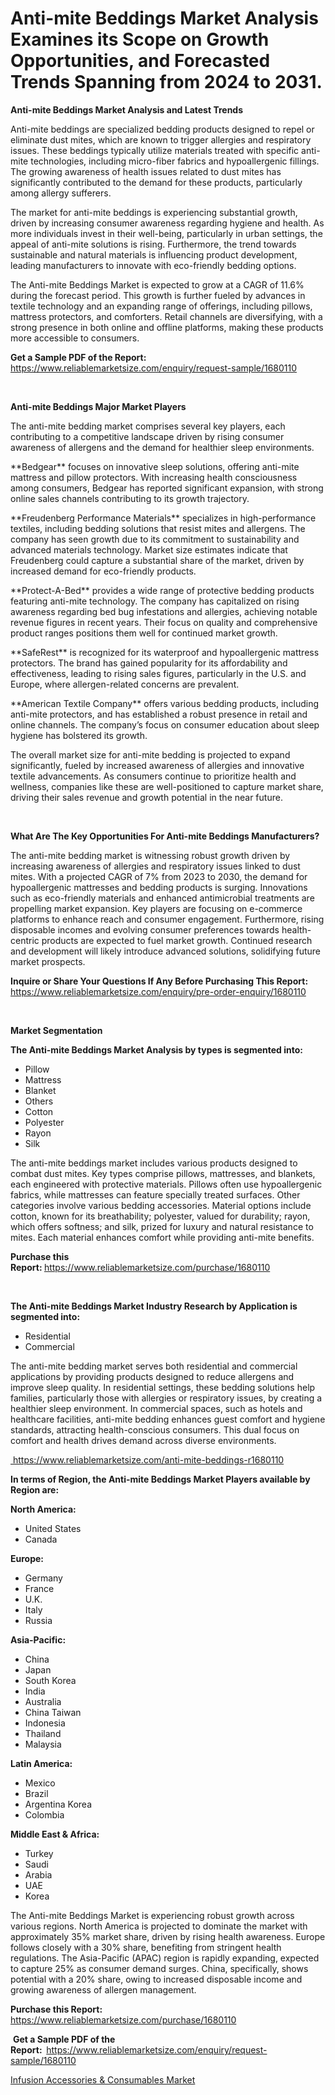 <p><h1>Anti-mite Beddings Market Analysis Examines its Scope on Growth Opportunities, and Forecasted Trends Spanning from 2024 to 2031.</h1></p><p><strong>Anti-mite Beddings Market Analysis and Latest Trends</strong></p>
<p><p>Anti-mite beddings are specialized bedding products designed to repel or eliminate dust mites, which are known to trigger allergies and respiratory issues. These beddings typically utilize materials treated with specific anti-mite technologies, including micro-fiber fabrics and hypoallergenic fillings. The growing awareness of health issues related to dust mites has significantly contributed to the demand for these products, particularly among allergy sufferers.</p><p>The market for anti-mite beddings is experiencing substantial growth, driven by increasing consumer awareness regarding hygiene and health. As more individuals invest in their well-being, particularly in urban settings, the appeal of anti-mite solutions is rising. Furthermore, the trend towards sustainable and natural materials is influencing product development, leading manufacturers to innovate with eco-friendly bedding options.</p><p>The Anti-mite Beddings Market is expected to grow at a CAGR of 11.6% during the forecast period. This growth is further fueled by advances in textile technology and an expanding range of offerings, including pillows, mattress protectors, and comforters. Retail channels are diversifying, with a strong presence in both online and offline platforms, making these products more accessible to consumers.</p></p>
<p><strong>Get a Sample PDF of the Report:&nbsp;</strong> <a href="https://www.reliablemarketsize.com/enquiry/request-sample/1680110?utm_campaign=1720&utm_medium=2&utm_source=Github&utm_content=ia&utm_term=28122024&utm_id=anti-mite-beddings">https://www.reliablemarketsize.com/enquiry/request-sample/1680110</a></p>
<p>&nbsp;</p>
<p><strong>Anti-mite Beddings Major Market Players</strong></p>
<p><p>The anti-mite bedding market comprises several key players, each contributing to a competitive landscape driven by rising consumer awareness of allergens and the demand for healthier sleep environments.</p><p>**Bedgear** focuses on innovative sleep solutions, offering anti-mite mattress and pillow protectors. With increasing health consciousness among consumers, Bedgear has reported significant expansion, with strong online sales channels contributing to its growth trajectory.</p><p>**Freudenberg Performance Materials** specializes in high-performance textiles, including bedding solutions that resist mites and allergens. The company has seen growth due to its commitment to sustainability and advanced materials technology. Market size estimates indicate that Freudenberg could capture a substantial share of the market, driven by increased demand for eco-friendly products.</p><p>**Protect-A-Bed** provides a wide range of protective bedding products featuring anti-mite technology. The company has capitalized on rising awareness regarding bed bug infestations and allergies, achieving notable revenue figures in recent years. Their focus on quality and comprehensive product ranges positions them well for continued market growth.</p><p>**SafeRest** is recognized for its waterproof and hypoallergenic mattress protectors. The brand has gained popularity for its affordability and effectiveness, leading to rising sales figures, particularly in the U.S. and Europe, where allergen-related concerns are prevalent.</p><p>**American Textile Company** offers various bedding products, including anti-mite protectors, and has established a robust presence in retail and online channels. The company’s focus on consumer education about sleep hygiene has bolstered its growth.</p><p>The overall market size for anti-mite bedding is projected to expand significantly, fueled by increased awareness of allergies and innovative textile advancements. As consumers continue to prioritize health and wellness, companies like these are well-positioned to capture market share, driving their sales revenue and growth potential in the near future.</p></p>
<p>&nbsp;</p>
<p><strong>What Are The Key Opportunities For Anti-mite Beddings Manufacturers?</strong></p>
<p><p>The anti-mite bedding market is witnessing robust growth driven by increasing awareness of allergies and respiratory issues linked to dust mites. With a projected CAGR of 7% from 2023 to 2030, the demand for hypoallergenic mattresses and bedding products is surging. Innovations such as eco-friendly materials and enhanced antimicrobial treatments are propelling market expansion. Key players are focusing on e-commerce platforms to enhance reach and consumer engagement. Furthermore, rising disposable incomes and evolving consumer preferences towards health-centric products are expected to fuel market growth. Continued research and development will likely introduce advanced solutions, solidifying future market prospects.</p></p>
<p><strong>Inquire or Share Your Questions If Any Before Purchasing This Report:</strong> <a href="https://www.reliablemarketsize.com/enquiry/pre-order-enquiry/1680110?utm_campaign=1720&utm_medium=2&utm_source=Github&utm_content=ia&utm_term=28122024&utm_id=anti-mite-beddings">https://www.reliablemarketsize.com/enquiry/pre-order-enquiry/1680110</a></p>
<p>&nbsp;</p>
<p><strong>Market Segmentation</strong></p>
<p><strong>The Anti-mite Beddings Market Analysis by types is segmented into:</strong></p>
<p><ul><li>Pillow</li><li>Mattress</li><li>Blanket</li><li>Others</li><li>Cotton</li><li>Polyester</li><li>Rayon</li><li>Silk</li></ul></p>
<p><p>The anti-mite beddings market includes various products designed to combat dust mites. Key types comprise pillows, mattresses, and blankets, each engineered with protective materials. Pillows often use hypoallergenic fabrics, while mattresses can feature specially treated surfaces. Other categories involve various bedding accessories. Material options include cotton, known for its breathability; polyester, valued for durability; rayon, which offers softness; and silk, prized for luxury and natural resistance to mites. Each material enhances comfort while providing anti-mite benefits.</p></p>
<p><strong>Purchase this Report:&nbsp;</strong><a href="https://www.reliablemarketsize.com/purchase/1680110?utm_campaign=1720&utm_medium=2&utm_source=Github&utm_content=ia&utm_term=28122024&utm_id=anti-mite-beddings">https://www.reliablemarketsize.com/purchase/1680110</a></p>
<p>&nbsp;</p>
<p><strong>The Anti-mite Beddings Market Industry Research by Application is segmented into:</strong></p>
<p><ul><li>Residential</li><li>Commercial</li></ul></p>
<p><p>The anti-mite bedding market serves both residential and commercial applications by providing products designed to reduce allergens and improve sleep quality. In residential settings, these bedding solutions help families, particularly those with allergies or respiratory issues, by creating a healthier sleep environment. In commercial spaces, such as hotels and healthcare facilities, anti-mite bedding enhances guest comfort and hygiene standards, attracting health-conscious consumers. This dual focus on comfort and health drives demand across diverse environments.</p></p>
<p><a href="https://www.reliablemarketsize.com/anti-mite-beddings-r1680110?utm_campaign=1720&utm_medium=2&utm_source=Github&utm_content=ia&utm_term=28122024&utm_id=anti-mite-beddings">&nbsp;https://www.reliablemarketsize.com/anti-mite-beddings-r1680110</a></p>
<p><strong>In terms of Region, the Anti-mite Beddings Market Players available by Region are:</strong></p>
<p>
    <p> <strong> North America: </strong>
        <ul>
            <li>United States</li>
            <li>Canada</li>
        </ul>
        </p> 
    <p> <strong> Europe: </strong>
        <ul>
            <li>Germany</li>
            <li>France</li>
            <li>U.K.</li>
            <li>Italy</li>
            <li>Russia</li>
        </ul>
        </p> 
    <p> <strong> Asia-Pacific: </strong>
        <ul>
            <li>China</li>
            <li>Japan</li>
            <li>South Korea</li>
            <li>India</li>
            <li>Australia</li>
            <li>China Taiwan</li>
            <li>Indonesia</li>
            <li>Thailand</li>
            <li>Malaysia</li>
        </ul>
        </p> 
    <p> <strong> Latin America: </strong>
        <ul>
            <li>Mexico</li>
            <li>Brazil</li>
            <li>Argentina Korea</li>
            <li>Colombia</li>
        </ul>
        </p> 
    <p> <strong> Middle East & Africa: </strong>
        <ul>
            <li>Turkey</li>
            <li>Saudi</li>
            <li>Arabia</li>
            <li>UAE</li>
            <li>Korea</li>
        </ul>
    </p>
    </p>
<p><p>The Anti-mite Beddings Market is experiencing robust growth across various regions. North America is projected to dominate the market with approximately 35% market share, driven by rising health awareness. Europe follows closely with a 30% share, benefiting from stringent health regulations. The Asia-Pacific (APAC) region is rapidly expanding, expected to capture 25% as consumer demand surges. China, specifically, shows potential with a 20% share, owing to increased disposable income and growing awareness of allergen management.</p></p>
<p><strong>Purchase this Report: </strong><a href="https://www.reliablemarketsize.com/purchase/1680110?utm_campaign=1720&utm_medium=2&utm_source=Github&utm_content=ia&utm_term=28122024&utm_id=anti-mite-beddings">https://www.reliablemarketsize.com/purchase/1680110</a></p>
<p>&nbsp;<strong>Get a Sample PDF of the Report:&nbsp;&nbsp;</strong><a href="https://www.reliablemarketsize.com/enquiry/request-sample/1680110?utm_campaign=1720&utm_medium=2&utm_source=Github&utm_content=ia&utm_term=28122024&utm_id=anti-mite-beddings">https://www.reliablemarketsize.com/enquiry/request-sample/1680110</a></p>
<p><strong></strong></p>
<p><p><a href="https://github.com/willjis/Market-Research-Report-List-1/blob/main/infusion-accessories-consumables-market.md?utm_campaign=1720&utm_medium=2&utm_source=Github&utm_content=ia&utm_term=28122024&utm_id=anti-mite-beddings">Infusion Accessories & Consumables Market</a></p></p>